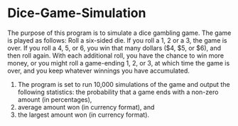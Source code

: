 # Dice-Game-Simulation
The purpose of this program is to simulate a dice gambling game. 
The game is played as follows:
Roll a six-sided die.
If you roll a 1, 2 or a 3, the game is over.
If you roll a 4, 5, or 6, you win that many dollars ($4, $5, or $6), and then roll again.
With each additional roll, you have the chance to win more money, or you might roll a
game-ending 1, 2, or 3, at which time the game is over, and you keep whatever winnings
you have accumulated.
1. The program is set to run 10,000 simulations of the game and output the following statistics:
the probability that a game ends with a non-zero amount (in percentages),
2. average amount won (in currency format), and
3. the largest amount won (in currency format).
